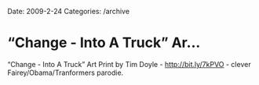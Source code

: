 Date: 2009-2-24
Categories: /archive

# “Change - Into A Truck” Ar...

“Change - Into A Truck” Art Print by Tim Doyle - <a href="http://bit.ly/7kPVO" rel="nofollow">http://bit.ly/7kPVO</a> - clever Fairey/Obama/Tranformers parodie.
